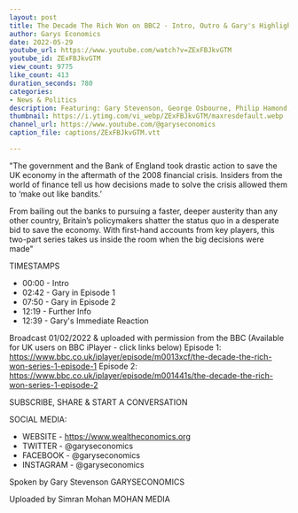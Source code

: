 ```yaml
---
layout: post
title: The Decade The Rich Won on BBC2 - Intro, Outro & Gary's Highlights
author: Garys Economics
date: 2022-05-29
youtube_url: https://www.youtube.com/watch?v=ZExFBJkvGTM
youtube_id: ZExFBJkvGTM
view_count: 9775
like_count: 413
duration_seconds: 780
categories:
- News & Politics
description: Featuring: Gary Stevenson, George Osbourne, Philip Hamond, Nick Clegg, Iain Duncan-Smith, Alistair Darling, Mervyn King, Nick Bannon, Will Tanner, Nick Timothy, Andrew Huszar & many more...
thumbnail: https://i.ytimg.com/vi_webp/ZExFBJkvGTM/maxresdefault.webp
channel_url: https://www.youtube.com/@garyseconomics
caption_file: captions/ZExFBJkvGTM.vtt

---
```


"The government and the Bank of England took drastic action to save the UK economy in the aftermath of the 2008 financial crisis. Insiders from the world of finance tell us how decisions made to solve the crisis allowed them to ‘make out like bandits.’ 

From bailing out the banks to pursuing a faster, deeper austerity than any other country, Britain’s policymakers shatter the status quo in a desperate bid to save the economy. With first-hand accounts from key players, this two-part series takes us inside the room when the big decisions were made"


TIMESTAMPS
- 00:00 - Intro
- 02:42 - Gary in Episode 1
- 07:50 - Gary in Episode 2
- 12:19 - Further Info
- 12:39 - Gary's Immediate Reaction


Broadcast 01/02/2022 & uploaded with permission from the BBC 
(Available for UK users on BBC iPlayer - click links below)
Episode 1: https://www.bbc.co.uk/iplayer/episode/m0013xcf/the-decade-the-rich-won-series-1-episode-1
Episode 2: https://www.bbc.co.uk/iplayer/episode/m001441s/the-decade-the-rich-won-series-1-episode-2


SUBSCRIBE, SHARE & START A CONVERSATION


SOCIAL MEDIA:
- WEBSITE - https://www.wealtheconomics.org
- TWITTER - @garyseconomics
- FACEBOOK - @garyseconomics
- INSTAGRAM - @garyseconomics


Spoken by Gary Stevenson
GARYSECONOMICS


Uploaded by Simran Mohan
MOHAN MEDIA
